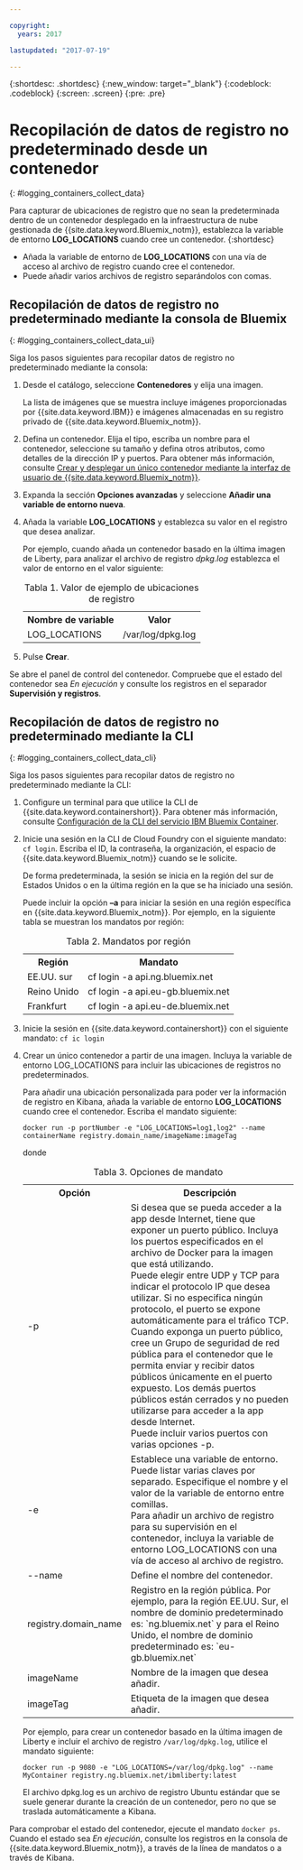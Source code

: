 ```yaml
---

copyright:
  years: 2017

lastupdated: "2017-07-19"

---
```



{:shortdesc: .shortdesc}
{:new_window: target="_blank"}
{:codeblock: .codeblock}
{:screen: .screen}
{:pre: .pre}


# Recopilación de datos de registro no predeterminado desde un contenedor
{: #logging_containers_collect_data}

Para capturar de ubicaciones de registro que no sean la predeterminada dentro de un contenedor desplegado en la infraestructura de nube gestionada de {{site.data.keyword.Bluemix_notm}}, establezca la variable de entorno **LOG_LOCATIONS** cuando cree un contenedor. 
{:shortdesc}

* Añada la variable de entorno de **LOG_LOCATIONS** con una vía de acceso al archivo de registro cuando cree el contenedor. 
* Puede añadir varios archivos de registro separándolos con comas. 

## Recopilación de datos de registro no predeterminado mediante la consola de Bluemix
{: #logging_containers_collect_data_ui}

Siga los pasos siguientes para recopilar datos de registro no predeterminado mediante la consola:

1. Desde el catálogo, seleccione **Contenedores** y elija una imagen. 

    La lista de imágenes que se muestra incluye imágenes proporcionadas por {{site.data.keyword.IBM}} e imágenes almacenadas en su registro privado de {{site.data.keyword.Bluemix_notm}}. 

2. Defina un contenedor. Elija el tipo, escriba un nombre para el contenedor, seleccione su tamaño y defina otros atributos, como detalles de la dirección IP y puertos. Para obtener más información, consulte [Crear y desplegar un único contenedor mediante la interfaz de usuario de {{site.data.keyword.Bluemix_notm}}](/docs/containers/container_single_ui.html#gui). 

3. Expanda la sección **Opciones avanzadas** y seleccione **Añadir una variable de entorno nueva**.

4. Añada la variable **LOG_LOCATIONS** y establezca su valor en el registro que desea analizar.

    Por ejemplo, cuando añada un contenedor basado en la última imagen de Liberty, para analizar el archivo de registro *dpkg.log* establezca el valor de entorno en el valor siguiente:
    
    <table>
      <caption>Tabla 1. Valor de ejemplo de ubicaciones de registro</caption>
      <tbody>
        <tr>
          <th align="center">Nombre de variable</th>
          <th align="center">Valor</th>
        </tr>
        <tr>
          <td align="left">LOG_LOCATIONS</td>
          <td align="left">/var/log/dpkg.log</td>
        </tr>
      </tbody>
    </table>

4. Pulse **Crear**.

Se abre el panel de control del contenedor. Compruebe que el estado del contenedor sea *En ejecución* y consulte los registros en el separador **Supervisión y registros**.


## Recopilación de datos de registro no predeterminado mediante la CLI
{: #logging_containers_collect_data_cli}

Siga los pasos siguientes para recopilar datos de registro no predeterminado mediante la CLI:

1. Configure un terminal para que utilice la CLI de {{site.data.keyword.containershort}}. Para obtener más información, consulte [Configuración de la CLI del servicio IBM Bluemix Container](/docs/containers/container_cli_cfic_install.html).

2. Inicie una sesión en la CLI de Cloud Foundry con el siguiente mandato: `cf login`. Escriba el ID, la contraseña, la organización, el espacio de {{site.data.keyword.Bluemix_notm}} cuando se le solicite. 

    De forma predeterminada, la sesión se inicia en la región del sur de Estados Unidos o en la última región en la que se ha iniciado una sesión. 
    
    Puede incluir la opción **–a** para iniciar la sesión en una región específica en {{site.data.keyword.Bluemix_notm}}. Por ejemplo, en la siguiente tabla se muestran los mandatos por región:

    <table>
      <caption>Tabla 2. Mandatos por región</caption>
      <tbody>
        <tr>
          <th align="center">Región</th>
          <th align="center">Mandato</th>
        </tr>
        <tr>
          <td align="left">EE.UU. sur</td>
          <td align="left"> cf login -a api.ng.bluemix.net</td>
        </tr>
        <tr>
          <td align="left">Reino Unido</td>
          <td align="left">cf login -a api.eu-gb.bluemix.net</td>
        </tr>
	 <tr>
          <td align="left">Frankfurt</td>
          <td align="left">cf login -a api.eu-de.bluemix.net</td>
        </tr>
       </tbody>
    </table>
    

3. Inicie la sesión en {{site.data.keyword.containershort}} con el siguiente mandato: `cf ic login`

4. Crear un único contenedor a partir de una imagen. Incluya la variable de entorno LOG_LOCATIONS para incluir las ubicaciones de registros no predeterminados.  

    Para añadir una ubicación personalizada para poder ver la información de registro en Kibana, añada la variable de entorno **LOG_LOCATIONS** cuando cree el contenedor. Escriba el mandato siguiente:
    
    `docker run -p portNumber -e "LOG_LOCATIONS=log1,log2" --name containerName registry.domain_name/imageName:imageTag`
    
    donde
    
     <table>
      <caption>Tabla 3. Opciones de mandato</caption>
      <tbody>
        <tr>
          <th align="center">Opción</th>
          <th align="center">Descripción</th>
        </tr>
        <tr>
          <td align="left">-p</td>
          <td align="left"> Si desea que se pueda acceder a la app desde Internet, tiene que exponer un puerto público. Incluya los puertos especificados en el archivo de Docker para la imagen que está utilizando. <br> Puede elegir entre UDP y TCP para indicar el protocolo IP que desea utilizar. Si no especifica ningún protocolo, el puerto se expone automáticamente para el tráfico TCP. <br> Cuando exponga un puerto público, cree un Grupo de seguridad de red pública para el contenedor que le permita enviar y recibir datos públicos únicamente en el puerto expuesto. Los demás puertos públicos están cerrados y no pueden utilizarse para acceder a la app desde Internet. <br> Puede incluir varios puertos con varias opciones -p. </td>
        </tr>
        <tr>
          <td align="left">-e</td>
          <td align="left">Establece una variable de entorno. <br> Puede listar varias claves por separado. Especifique el nombre y el valor de la variable de entorno entre comillas. <br> Para añadir un archivo de registro para su supervisión en el contenedor, incluya la variable de entorno LOG_LOCATIONS con una vía de acceso al archivo de registro.</td>
        </tr>
        <tr>
          <td align="left">--name</td>
          <td align="left">Define el nombre del contenedor.</td>
        </tr>
	<tr>
          <td align="left">registry.domain_name</td>
          <td align="left">Registro en la región pública. Por ejemplo, para la región EE.UU. Sur, el nombre de dominio predeterminado es: `ng.bluemix.net` y para el Reino Unido, el nombre de dominio predeterminado es: `eu-gb.bluemix.net` </td>
        </tr>
        <tr>
          <td align="left">imageName</td>
          <td align="left">Nombre de la imagen que desea añadir.</td>
        </tr>
	<tr>
          <td align="left">imageTag</td>
          <td align="left">Etiqueta de la imagen que desea añadir.</td>
        </tr>
      </tbody>
    </table>
    
    Por ejemplo, para crear un contenedor basado en la última imagen de Liberty e incluir el archivo de registro `/var/log/dpkg.log`, utilice el mandato siguiente: 
    
    `docker run -p 9080 -e "LOG_LOCATIONS=/var/log/dpkg.log" --name MyContainer registry.ng.bluemix.net/ibmliberty:latest`
    
    El archivo dpkg.log es un archivo de registro Ubuntu estándar que se suele generar durante la creación de un contenedor, pero no que se traslada automáticamente a Kibana.

Para comprobar el estado del contenedor, ejecute el mandato `docker ps`. Cuando el estado sea *En ejecución*, consulte los registros en la consola de {{site.data.keyword.Bluemix_notm}}, a través de la línea de mandatos o a través de Kibana.



